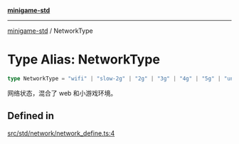 [**minigame-std**](../README.md)

***

[minigame-std](../README.md) / NetworkType

# Type Alias: NetworkType

```ts
type NetworkType = "wifi" | "slow-2g" | "2g" | "3g" | "4g" | "5g" | "unknown" | "none";
```

网络状态，混合了 web 和小游戏环境。

## Defined in

[src/std/network/network\_define.ts:4](https://github.com/JiangJie/minigame-std/blob/eeac001add8ab13d21bab6e48cf53f07cd0a9aad/src/std/network/network_define.ts#L4)
